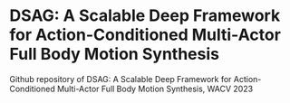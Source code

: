 # DSAG: A Scalable Deep Framework for Action-Conditioned Multi-Actor Full Body Motion Synthesis
Github repository of DSAG: A Scalable Deep Framework for Action-Conditioned Multi-Actor Full Body Motion Synthesis, WACV 2023
